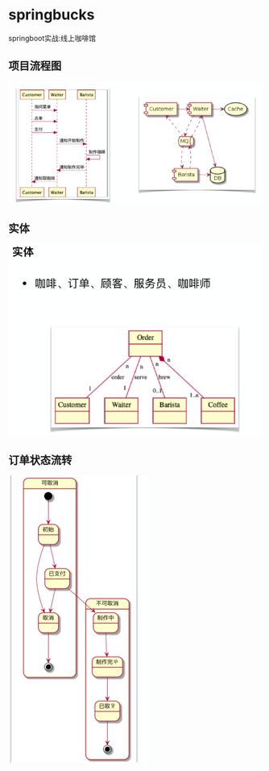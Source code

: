# springbucks
springboot实战:线上咖啡馆

## 项目流程图

![Alt text](https://github.com/hanzhonghua/springbucks/blob/master/src/main/resources/static/image/WechatIMG2.png)

## 实体
![Alt text](https://github.com/hanzhonghua/springbucks/blob/master/src/main/resources/static/image/WechatIMG3.png)

## 订单状态流转
![Alt text](https://github.com/hanzhonghua/springbucks/blob/master/src/main/resources/static/image/WechatIMG4.png)
